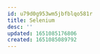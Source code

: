 ```yaml
---
id: u79d0g953wm5jbfblqo581r
title: Selenium
desc: ''
updated: 1651085176806
created: 1651085089792
---
```


